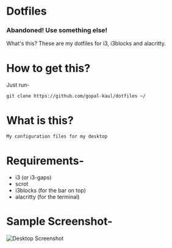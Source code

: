 # Dotfiles

### Abandoned! Use something else!

What's this? These are my dotfiles for i3, i3blocks and alacritty.

# How to get this?

Just run-

    git clone https://github.com/gopal-kaul/dotfiles ~/
    
 # What is this?
    
    My configuration files for my desktop 

# Requirements-
- i3 (or i3-gaps)
- scrot
- i3blocks (for the bar on top)
- alacritty (for the terminal)

# Sample Screenshot- 
![Desktop Screenshot](./Screenshot.png)
